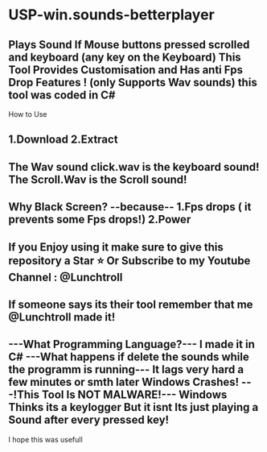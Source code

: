 # USP-win.sounds-betterplayer
Plays Sound If Mouse buttons pressed scrolled and keyboard (any key on the Keyboard) This Tool Provides Customisation and Has anti Fps Drop Features ! (only Supports Wav sounds)  this tool was coded in C#
---------
How to Use

1.Download
2.Extract
------
The Wav sound click.wav is the keyboard sound!
The Scroll.Wav is the Scroll sound!
------
Why Black Screen?
--because--
1.Fps drops ( it prevents some Fps drops!)
2.Power
-------
If you Enjoy using it make sure to give this repository a Star ⭐
Or Subscribe to my Youtube Channel : @Lunchtroll
------
If someone says its their tool remember that me @Lunchtroll made it!
------
---What Programming Language?---
I made it in C#
---What happens if delete the sounds while the programm is running---
It lags very hard a few minutes or smth later Windows Crashes!
---!This Tool Is NOT MALWARE!---
Windows Thinks its a keylogger
But it isnt Its just playing
a Sound after every pressed key!
--------------
I hope this was usefull
